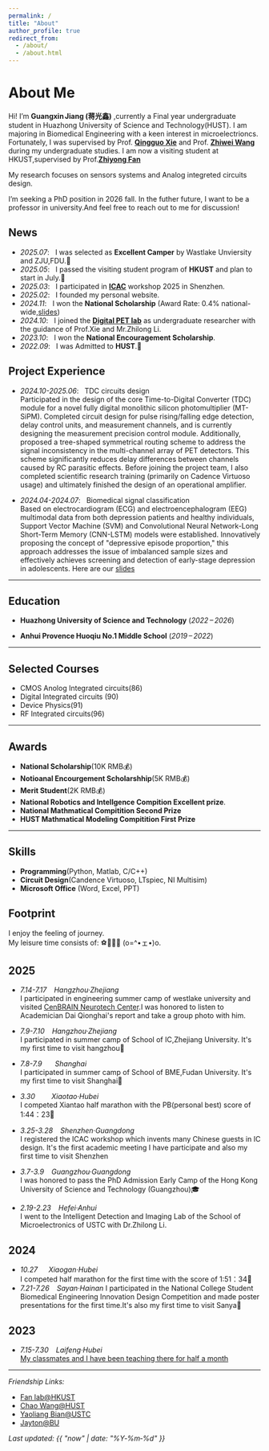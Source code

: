 ```yaml
---
permalink: /
title: "About"
author_profile: true
redirect_from:
  - /about/
  - /about.html
---
```


# About Me

Hi! I’m **Guangxin Jiang (蒋光鑫)** ,currently a Final year undergraduate student in Huazhong University of Science and Technology(HUST). I am majoring in Biomedical Engineering with a keen interest in microelectrioncs.
Fortunately, I was supervised by Prof. [**Qingguo Xie**](https://sme.ustc.edu.cn/2023/0822/c30996a610384/) and Prof. [**Zhiwei Wang**](http://faculty.hust.edu.cn/WANGZHIWEI/zh_CN/index.htm) during my undergraduate studies.
I am now a visiting student at HKUST,supervised by Prof.[**Zhiyong Fan**](https://seng.hkust.edu.hk/about/people/faculty/zhiyong-fan)

My research focuses on sensors systems and Analog integreted circuits design.

I’m seeking a PhD position in 2026 fall. In the futher future, I want to be a professor in university.And feel free to reach out to me for discussion!


## News
- *2025.07*: &nbsp; I was selected as **Excellent Camper** by Wastlake Unviersity and ZJU,FDU.🤗 
- *2025.05*: &nbsp; I passed the visiting student program of **HKUST** and plan to start in July.💪
- *2025.03*: &nbsp; I participated in [**ICAC**](https://icacworkshop.cn/) workshop 2025 in Shenzhen.
- *2025.02*: &nbsp; I founded my personal website.
- *2024.11*: &nbsp; I won the **National Scholarship**  (Award Rate: 0.4% national-wide,[slides](国奖答辩（定稿）.pdf))
- *2024.10*: &nbsp; I joined the [**Digital PET lab**](https://petlab.hust.edu.cn/) as undergraduate researcher with the guidance of Prof.Xie and Mr.Zhilong Li.
- *2023.10*: &nbsp; I won the **National Encouragement Scholarship**.
- *2022.09*: &nbsp; I was Admitted to **HUST**.🥳



## Project Experience
- *2024.10-2025.06*: &nbsp; TDC circuits design  
Participated in the design of the core Time-to-Digital Converter (TDC) module for a novel fully digital monolithic silicon photomultiplier (MT-SiPM). Completed circuit design for pulse rising/falling edge detection, delay control units, and measurement channels, and is currently designing the measurement precision control module. Additionally, proposed a tree-shaped symmetrical routing scheme to address the signal inconsistency in the multi-channel array of PET detectors. This scheme significantly reduces delay differences between channels caused by RC parasitic effects.
Before joining the project team, I also completed scientific research training (primarily on Cadence Virtuoso usage) and ultimately finished the design of an operational amplifier.

- *2024.04-2024.07*: &nbsp; Biomedical signal classification  
Based on electrocardiogram (ECG) and electroencephalogram (EEG) multimodal data from both depression patients and healthy individuals, Support Vector Machine (SVM) and Convolutional Neural Network-Long Short-Term Memory (CNN-LSTM) models were established. Innovatively proposing the concept of "depressive episode proportion," this approach addresses the issue of imbalanced sample sizes and effectively achieves screening and detection of early-stage depression in adolescents.
Here are our [slides](BME2024.pptx)
---

## Education

- **Huazhong University of Science and Technology** (*2022 – 2026*)

- **Anhui Provence Huoqiu No.1 Middle School** (*2019 – 2022*)

---

## Selected Courses
- CMOS Anolog Integrated circuits(86)  
- Digital Integrated circuits (90)  
- Device Physics(91)  
- RF Integrated circuits(96)  

---

## Awards

- **National Scholarship**(10K RMB💰)
- **Notioanal Encourgement Scholarshhip**(5K RMB💰)
- **Merit Student**(2K RMB💰)
- **National Robotics and Intellgence Compition Excellent prize**.
- **National Mathmatical Compitition Second Prize**
- **HUST Mathmatical Modeling Compitition First Prize**

---
## Skills
- **Programming**(Python, Matlab, C/C++)
- **Circuit Design**(Candence Virtuoso, LTspiec, NI Multisim)
- **Microsoft Office** (Word, Excel, PPT)


## Footprint

I enjoy the feeling of journey.  
My leisure time consists of: ⚽🏸🏃💤‍ (o=^•ェ•)o.   

2025
--
- *7.14-7.17 &ensp; Hangzhou·Zhejiang*  
I participated in engineering summer camp of westlake university and visited [CenBRAIN Neurotech Center](https://cenbrain.westlake.edu.cn/index.htm).I was honored to listen to Academician Dai Qionghai's report and take a group photo with him.

- *7.9-7.10 &ensp; Hangzhou·Zhejiang*  
I participated in summer camp of School of IC,Zhejiang University. It's my first time to visit hangzhou🎇

- *7.8-7.9  &ensp; &ensp; Shanghai*    
I participated in summer camp of School of BME,Fudan University. It's my first time to visit Shanghai🌉

- *3.30  &ensp; &ensp;&ensp; Xiaotao·Hubei*  
I competed Xiantao half marathon with the PB(personal best) score of 1:44：23🏃‍

- *3.25-3.28  &ensp; Shenzhen·Guangdong*  
I registered the ICAC workshop which invents many Chinese guests in IC design. It's the first academic meeting I have participate and also my first time to visit Shenzhen

- *3.7-3.9 &ensp; Guangzhou·Guangdong*  
I was honored to pass the PhD Admission Early Camp of the Hong Kong University of Science and Technology (Guangzhou)🎓

- *2.19-2.23 &ensp; Hefei·Anhui*  
I went to the Intelligent Detection and Imaging Lab of the School of Microelectronics of USTC with Dr.Zhilong Li.
 
2024
--
- *10.27 &ensp;&ensp;  Xiaogan·Hubei*  
I competed half marathon for the first time with the score of 1:51：34🏃‍
- *7.21-7.26 &ensp; Sayan·Hainan*
I participated in the National College Student Biomedical Engineering Innovation Design Competition and made poster presentations for the first time.It's also my first time to visit Sanya🌴

2023
--  
- *7.15-7.30   &ensp;  Laifeng·Hubei*  
[My classmates and I have been teaching there for half a month](https://mp.weixin.qq.com/s/d3KV-QBX14pxWGJZ6jlsLw)

---


*Friendship Links:*
- [Fan lab@HKUST](https://eezfan.home.ece.ust.hk/)
- [Chao Wang@HUST](http://faculty.hust.edu.cn/WangChao/)
- [Yaoliang Bian@USTC](https://jeffyaoliang.github.io/)
- [Jayton@BU](https://jayton.notion.site/Jiatong-Guo-72a7df57e871451e83c9c2e4018af409)

*Last updated: {{ "now" | date: "%Y‑%m‑%d" }}*

